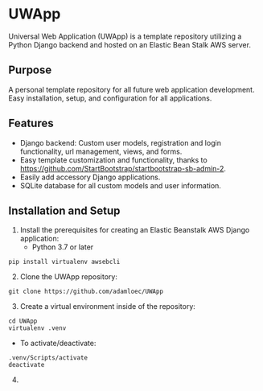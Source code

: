 # UWApp
Universal Web Application (UWApp) is a template repository utilizing a Python Django backend and hosted on an Elastic Bean Stalk AWS server.

## Purpose
A personal template repository for all future web application development. Easy installation, setup, and configuration for all applications.

## Features
- Django backend: Custom user models, registration and login functionality, url management, views, and forms.
- Easy template customization and functionality, thanks to https://github.com/StartBootstrap/startbootstrap-sb-admin-2.
- Easily add accessory Django applications.
- SQLite database for all custom models and user information.

## Installation and Setup
1. Install the prerequisites for creating an Elastic Beanstalk AWS Django application:
    - Python 3.7 or later
```
pip install virtualenv awsebcli
``` 
2. Clone the UWApp repository:
```
git clone https://github.com/adamloec/UWApp
```
3. Create a virtual environment inside of the repository:
```
cd UWApp
virtualenv .venv
```
- To activate/deactivate:
```
.venv/Scripts/activate
deactivate
```
4. 
